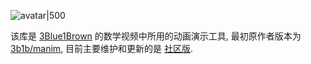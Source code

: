
![avatar|500](https://raw.githubusercontent.com/3b1b/manim/master/logo/cropped.avif)


该库是 [3Blue1Brown](https://www.youtube.com/c/3blue1brown) 的数学视频中所用的动画演示工具, 最初原作者版本为 [3b1b/manim](https://github.com/3b1b/manim), 目前主要维护和更新的是 [社区版](https://github.com/ManimCommunity/manim).


